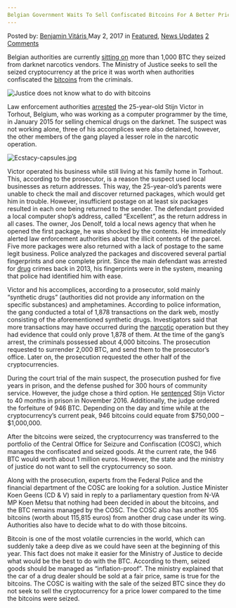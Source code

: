 ```yaml
---
Belgian Government Waits To Sell Confiscated Bitcoins For A Better Price
---
```

<article class="post-listing post-19582 post type-post status-publish format-standard has-post-thumbnail hentry  tag-belgian tag-bitcoins tag-confiscated tag-government tag-price tag-sell tag-waits">
    <div class="post-inner">
        <span>Posted by: <a href="https://www.deepdotweb.com/author/benjaminvi/" title="">Benjamin Vitáris </a></span>
    <span>May 2, 2017</span>
    <span>in <a href="https://www.deepdotweb.com/category/deepdot-news/" rel="category tag">Featured</a>, <a href="https://www.deepdotweb.com/category/news-updates/" rel="category tag">News Updates</a></span>
    <span><a href="https://www.deepdotweb.com/2017/05/02/belgian-government-waits-sell-confiscated-bitcoins-better-price/#comments">2 Comments</a></span>
    </p>
    <div class="clear"></div>
    <div class="entry">
    <p>Belgian authorities are currently <a href="http://www.standaard.be/cnt/dmf20170414_02835694">sitting on</a> more than 1,000 BTC they seized from darknet narcotics vendors. The Ministry of Justice seeks to sell the seized cryptocurrency at the price it was worth when authorities confiscated the <a href="https://www.deepdotweb.com/2017/04/07/prison-former-bitcoin-exchange-ceo/">bitcoins</a> from the criminals.</p>
    <p><img class="wp-image-19587 aligncenter" src="/imgs/2017/05/justice-does-not-know-what-to-do-with-bitcoins.jpeg" alt="Justice does not know what to do with bitcoins" srcset="/imgs/2017/05/justice-does-not-know-what-to-do-with-bitcoins.jpeg 568w, /imgs/2017/05/justice-does-not-know-what-to-do-with-bitcoins-300x198.jpeg 300w" sizes="(max-width: 568px) 100vw, 568px" /></p>
    <p>Law enforcement authorities <a href="https://www.deepdotweb.com/2016/11/04/belgian-amphetamine-vendor-arrested-due-to-insufficient-postage-on-his-packages/">arrested</a> the 25-year-old Stijn Victor in Torhout, Belgium, who was working as a computer programmer by the time, in January 2015 for selling chemical drugs on the darknet. The suspect was not working alone, three of his accomplices were also detained, however, the other members of the gang played a lesser role in the narcotic operation.</p>
    <p><img class="wp-image-19588 aligncenter" src="/imgs/2017/05/ecstacy-capsules-jpg.jpeg" alt="Ecstacy-capsules.jpg" width="898" height="673" srcset="/imgs/2017/05/ecstacy-capsules-jpg.jpeg 1436w, /imgs/2017/05/ecstacy-capsules-jpg-300x225.jpeg 300w, /imgs/2017/05/ecstacy-capsules-jpg-1024x768.jpeg 1024w" sizes="(max-width: 898px) 100vw, 898px" /></p>
    <p>Victor operated his business while still living at his family home in Torhout. This, according to the prosecutor, is a reason the suspect used local businesses as return addresses. This way, the 25-year-old’s parents were unable to check the mail and discover returned packages, which would get him in trouble. However, insufficient postage on at least six packages resulted in each one being returned to the sender. The defendant provided a local computer shop’s address, called &#8220;Excellent&#8221;, as the return address in all cases. The owner, Jos Denolf, told a local news agency that when he opened the first package, he was shocked by the contents. He immediately alerted law enforcement authorities about the illicit contents of the parcel. Five more packages were also returned with a lack of postage to the same legit business. Police analyzed the packages and discovered several partial fingerprints and one complete print. Since the main defendant was arrested for <a href="https://www.deepdotweb.com/tag/drugs/">drug</a> crimes back in 2013, his fingerprints were in the system, meaning that police had identified him with ease.</p>
    <p>Victor and his accomplices, according to a prosecutor, sold mainly “synthetic drugs” (authorities did not provide any information on the specific substances) and amphetamines. According to police information, the gang conducted a total of 1,878 transactions on the dark web, mostly consisting of the aforementioned synthetic drugs. Investigators said that more transactions may have occurred during the <a href="https://www.deepdotweb.com/2017/04/13/german-ordered-narcotics-dark-web-sent-46000-phishing-emails/">narcotic</a> operation but they had evidence that could only prove 1,878 of them. At the time of the gang’s arrest, the criminals possessed about 4,000 bitcoins. The prosecution requested to surrender 2,000 BTC, and send them to the prosecutor’s office. Later on, the prosecution requested the other half of the cryptocurrencies.</p>
    <p>During the court trial of the main suspect, the prosecution pushed for five years in prison, and the defense pushed for 300 hours of community service. However, the judge chose a third option. He <a href="https://www.deepdotweb.com/2017/01/27/belgian-amphetamine-vendor-sentenced-forfeit-946-bitcoins-spend-40-months-prison/">sentenced</a> Stijn Victor to 40 months in prison in November 2016. Additionally, the judge ordered the forfeiture of 946 BTC. Depending on the day and time while at the cryptocurrency’s current peak, 946 bitcoins could equate from $750,000 – $1,000,000.</p>
    <p>After the bitcoins were seized, the cryptocurrency was transferred to the portfolio of the Central Office for Seizure and Confiscation (COSC), which manages the confiscated and seized goods. At the current rate, the 946 BTC would worth about 1 million euros. However, the state and the ministry of justice do not want to sell the cryptocurrency so soon.</p>
    <p>Along with the prosecution, experts from the Federal Police and the financial department of the COSC are looking for a solution. Justice Minister Koen Geens (CD &amp; V) said in reply to a parliamentary question from N-VA MP Koen Metsu that nothing had been decided in about the bitcoins, and the BTC remains managed by the COSC. The COSC also has another 105 bitcoins (worth about 115,815 euros) from another drug case under its wing. Authorities also have to decide what to do with those bitcoins.</p>
    <p><a id="post-19582-_gjdgxs"></a> Bitcoin is one of the most volatile currencies in the world, which can suddenly take a deep dive as we could have seen at the beginning of this year. This fact does not make it easier for the Ministry of Justice to decide what would be the best to do with the BTC. According to them, seized goods should be managed as &#8220;inflation-proof&#8221;. The ministry explained that the car of a drug dealer should be sold at a fair price, same is true for the bitcoins. The COSC is waiting with the sale of the seized BTC since they do not seek to sell the cryptocurrency for a price lower compared to the time the bitcoins were seized.</p>
    </div>
    <span style="display:none"><a href="https://www.deepdotweb.com/tag/belgian/" rel="tag">belgian</a> <a href="https://www.deepdotweb.com/tag/bitcoins/" rel="tag">bitcoins</a> <a href="https://www.deepdotweb.com/tag/confiscated/" rel="tag">confiscated</a> <a href="https://www.deepdotweb.com/tag/government/" rel="tag">government</a> <a href="https://www.deepdotweb.com/tag/price/" rel="tag">price</a> <a href="https://www.deepdotweb.com/tag/sell/" rel="tag">sell</a> <a href="https://www.deepdotweb.com/tag/waits/" rel="tag">waits</a></span> <span style="display:none" class="updated">2017-05-02</span>
    <div style="display:none" class="vcard author" itemprop="author" itemscope itemtype="http://schema.org/Person"><strong class="fn" itemprop="name"><a href="https://www.deepdotweb.com/author/benjaminvi/" title="Posts by Benjamin Vitáris" rel="author">Benjamin Vitáris</a></strong></div>
    </div>
</article>

